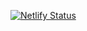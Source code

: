 [![Netlify Status](https://api.netlify.com/api/v1/badges/1906b693-f7bf-47c0-9bef-18a707c317f1/deploy-status)](https://app.netlify.com/sites/youthful-mahavira-d180fc/deploys)
